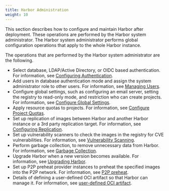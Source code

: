```yaml
---
title: Harbor Administration
weight: 10
---
```


This section describes how to configure and maintain Harbor after deployment. These operations are performed by the Harbor system administrator. The Harbor system administrator performs global configuration operations that apply to the whole Harbor instance.

The operations that are performed by the Harbor system administrator are the following.

- Select database, LDAP/Active Directory, or OIDC based authentication. For information, see [Configuring Authentication](configure-authentication).
- Add users in database authentication mode and assign the system administrator role to other users. For information, see [Managing Users](managing-users).
- Configure global settings, such as configuring an email server, setting the registry to read-only mode, and restriction who can create projects. For information, see [Configure Global Settings](general-settings).
- Apply resource quotas to projects. For information, see [Configure Project Quotas](configure-project-quotas).
- Set up replication of images between Harbor and another Harbor instance or a 3rd party replication target. For information, see [Configuring Replication](configuring-replication).
- Set up vulnerability scanners to check the images in the registry for CVE vulnerabilities. For information, see [Vulnerability Scanning](vulnerability-scanning).
- Perform garbage collection, to remove unnecessary data from Harbor. For information, see [Garbage Collection](garbage-collection).
- Upgrade Harbor when a new version becomes available. For information, see [Upgrading Harbor](upgrade/upgrade-migrate-data.md).
- Set up P2P preheat provider instances to preheat the specified images into the P2P network. For information, see [P2P preheat](p2p-preheat).
- Details of defining a user-defined OCI artifact so that Harbor can manage it. For information, see [user-defined OCI artifact](user-defined-OCI-artifact).

